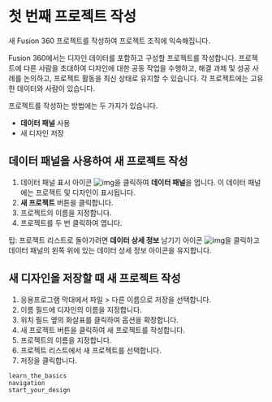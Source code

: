 # 첫 번째 프로젝트 작성
새 Fusion 360 프로젝트를 작성하여 프로젝트 조직에 익숙해집니다.

Fusion 360에서는 디자인 데이터를 포함하고 구성할 프로젝트를 작성합니다. 프로젝트에 다른 사람을 초대하여 디자인에 대한 공동 작업을 수행하고, 해결 과제 및 성공 사례를 논의하고, 프로젝트 활동을 최신 상태로 유지할 수 있습니다. 각 프로젝트에는 고유한 데이터와 사람이 있습니다.

프로젝트를 작성하는 방법에는 두 가지가 있습니다.

* **데이터 패널** 사용
* 새 디자인 저장

## 데이터 패널을 사용하여 새 프로젝트 작성
1. 데이터 패널 표시 아이콘 ![img](https://help.autodesk.com/cloudhelp/KOR/Fusion-GetStarted/images/data-panel-icon-show-data-panel.png)을 클릭하여 **데이터 패널**을 엽니다. 이 데이터 패널에는 프로젝트 및 디자인이 표시됩니다.
2. **새 프로젝트** 버튼을 클릭합니다.
3. 프로젝트의 이름을 지정합니다.
4. 프로젝트를 두 번 클릭하여 엽니다.  

팁: 프로젝트 리스트로 돌아가려면 **데이터 상세 정보** 남기기 아이콘 ![img](https://help.autodesk.com/cloudhelp/KOR/Fusion-GetStarted/images/data-panel-icon-leave-data-details.png)을 클릭하고 데이터 패널의 왼쪽 위에 있는 데이터 상세 정보 아이콘을 유지합니다.
## 새 디자인을 저장할 때 새 프로젝트 작성
1. 응용프로그램 막대에서 파일 > 다른 이름으로 저장을 선택합니다.
2. 이름 필드에 디자인의 이름을 지정합니다.
3. 위치 필드 옆의 화살표를 클릭하여 옵션을 확장합니다.
4. 새 프로젝트 버튼을 클릭하여 새 프로젝트를 작성합니다.
5. 프로젝트의 이름을 지정합니다.
6. 프로젝트 리스트에서 새 프로젝트를 선택합니다.
7. 저장을 클릭합니다.

```{toctree}
learn_the_basics
navigation
start_your_design
```